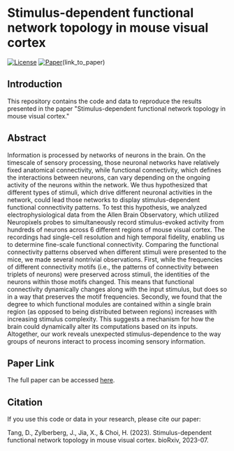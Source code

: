 # Stimulus-dependent functional network topology in mouse visual cortex

[![License](https://img.shields.io/badge/License-MIT-blue.svg)](LICENSE)
[![Paper](https://img.shields.io/badge/Paper-PDF-red.svg)](https://www.biorxiv.org/content/10.1101/2023.07.03.547364v1.article-metrics)(link_to_paper)

## Introduction

This repository contains the code and data to reproduce the results presented in the paper "Stimulus-dependent functional network topology in mouse visual cortex."

## Abstract

Information is processed by networks of neurons in the brain. On the timescale of sensory processing, those neuronal networks have relatively fixed anatomical connectivity, while functional connectivity, which defines the interactions between neurons, can vary depending on the ongoing activity of the neurons within the network. We thus hypothesized that different types of stimuli, which drive different neuronal activities in the network, could lead those networks to display stimulus-dependent functional connectivity patterns. To test this hypothesis, we analyzed electrophysiological data from the Allen Brain Observatory, which utilized Neuropixels probes to simultaneously record stimulus-evoked activity from hundreds of neurons across 6 different regions of mouse visual cortex. The recordings had single-cell resolution and high temporal fidelity, enabling us to determine fine-scale functional connectivity. Comparing the functional connectivity patterns observed when different stimuli were presented to the mice, we made several nontrivial observations. First, while the frequencies of different connectivity motifs (i.e., the patterns of connectivity between triplets of neurons) were preserved across stimuli, the identities of the neurons within those motifs changed. This means that functional connectivity dynamically changes along with
the input stimulus, but does so in a way that preserves the motif frequencies. Secondly, we found that the degree to which functional modules are contained within a single brain region (as opposed to being distributed between regions) increases with increasing stimulus complexity. This suggests a mechanism for how the brain could dynamically alter its computations based on its inputs. Altogether, our work reveals unexpected stimulus-dependence to the way groups of neurons interact to process incoming sensory information.

## Paper Link

The full paper can be accessed [here](https://www.biorxiv.org/content/10.1101/2023.07.03.547364v1.article-metrics).

## Citation

If you use this code or data in your research, please cite our paper:

Tang, D., Zylberberg, J., Jia, X., & Choi, H. (2023). Stimulus-dependent functional network topology in mouse visual cortex. bioRxiv, 2023-07.

